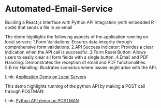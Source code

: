 # Automated-Email-Service
Building a React.js Interface with Python API Integration (with embedded R code) that sends a file in an email

The demo highlights the following aspects of the application running on local servers:
1.Form Validations: Ensures data integrity through comprehensive form validations.
2.API Success Indicator: Provides a clear indication when the API call is successful.
3.Form Reset Button: Allows users to easily clear all form fields with a single button.
4.Email and PDF Handling: Demonstrates the reception of email and PDF functionalities.
5.Error Handling: Illustrates scenarios where issues might arise with the API.

Link:
[Application Demo on Local Servers](https://drive.google.com/file/d/1Es27VmF79wbmiuMs8uPzXAbulCApe6tP/view?usp=share_link)

This demo highlights running of the python API by making a POST call through POSTMAN:

Link:
[Python API demo on POSTMAN](https://drive.google.com/file/d/1jwb9kAdTepiiab_sHm1dlCGfwCY0iTTA/view?usp=share_link)

